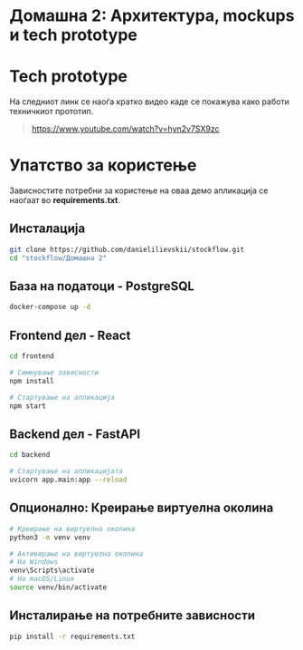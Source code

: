 # **Домашна 2: Архитектура, mockups и tech prototype**

# Tech prototype
На следниот линк се наоѓа кратко видео каде се покажува како работи техничкиот прототип.
> https://www.youtube.com/watch?v=hyn2v7SX9zc


# Упатство за користење

Зависностите потребни за користење на оваа демо апликација се наоѓаат во **requirements.txt**.

## Инсталација

```bash
git clone https://github.com/danielilievskii/stockflow.git
cd "stockflow/Домашна 2"
```

## База на податоци - PostgreSQL
```bash
docker-compose up -d
```

## Frontend дел - React
```bash
cd frontend

# Симнување зависности
npm install

# Стартување на апликација
npm start
```

## Backend дел - FastAPI
```bash
cd backend

# Стартување на апликацијата
uvicorn app.main:app --reload
```

## Опционално: Креирање виртуелна околина

```bash
# Креирање на виртуелна околина
python3 -m venv venv

# Активирање на виртуелна околина
# На Windows
venv\Scripts\activate
# На macOS/Linux
source venv/bin/activate
```

## Инсталирање на потребните зависности

```bash
pip install -r requirements.txt
```